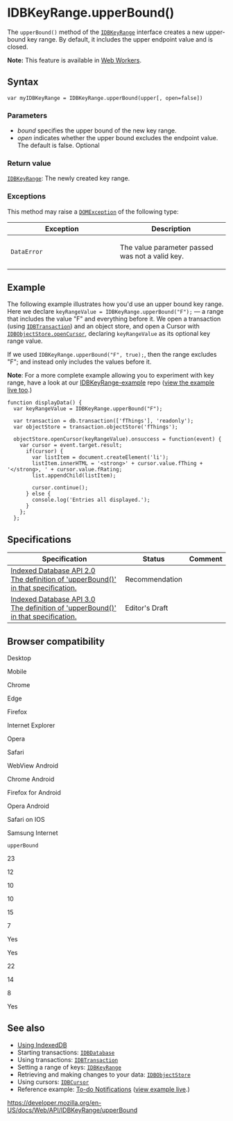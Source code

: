 IDBKeyRange.upperBound()
========================

The `upperBound()` method of the [`IDBKeyRange`](../idbkeyrange) interface creates a new upper-bound key range. By default, it includes the upper endpoint value and is closed.

**Note:** This feature is available in [Web Workers](../web_workers_api).

Syntax
------

    var myIDBKeyRange = IDBKeyRange.upperBound(upper[, open=false])

### Parameters

-   *bound* specifies the upper bound of the new key range.
-   *open* indicates whether the upper bound excludes the endpoint value. The default is false. <span class="badge inline optional">Optional</span>

### Return value

[`IDBKeyRange`](../idbkeyrange): The newly created key range.

### Exceptions

This method may raise a [`DOMException`](../domexception) of the following type:

<table><colgroup><col style="width: 50%" /><col style="width: 50%" /></colgroup><thead><tr class="header"><th>Exception</th><th>Description</th></tr></thead><tbody><tr class="odd"><td><code>DataError</code></td><td><p>The value parameter passed was not a valid key.</p></td></tr></tbody></table>

Example
-------

The following example illustrates how you'd use an upper bound key range. Here we declare `keyRangeValue = IDBKeyRange.upperBound("F");` — a range that includes the value "F" and everything before it. We open a transaction (using [`IDBTransaction`](../idbtransaction)) and an object store, and open a Cursor with [`IDBObjectStore.openCursor`](../idbobjectstore/opencursor), declaring `keyRangeValue` as its optional key range value.

If we used `IDBKeyRange.upperBound("F", true);`, then the range excludes "F"; and instead only includes the values before it.

**Note**: For a more complete example allowing you to experiment with key range, have a look at our [IDBKeyRange-example](https://github.com/mdn/indexeddb-examples/tree/master/idbkeyrange) repo ([view the example live too](https://mdn.github.io/indexeddb-examples/idbkeyrange/).)

    function displayData() {
      var keyRangeValue = IDBKeyRange.upperBound("F");

      var transaction = db.transaction(['fThings'], 'readonly');
      var objectStore = transaction.objectStore('fThings');

      objectStore.openCursor(keyRangeValue).onsuccess = function(event) {
        var cursor = event.target.result;
          if(cursor) {
            var listItem = document.createElement('li');
            listItem.innerHTML = '<strong>' + cursor.value.fThing + '</strong>, ' + cursor.value.fRating;
            list.appendChild(listItem);

            cursor.continue();
          } else {
            console.log('Entries all displayed.');
          }
        };
      };

Specifications
--------------

<table><thead><tr class="header"><th>Specification</th><th>Status</th><th>Comment</th></tr></thead><tbody><tr class="odd"><td><a href="https://www.w3.org/TR/IndexedDB/#dom-idbkeyrange-upperbound">Indexed Database API 2.0<br />
<span class="small">The definition of 'upperBound()' in that specification.</span></a></td><td><span class="spec-rec">Recommendation</span></td><td></td></tr><tr class="even"><td><a href="https://w3c.github.io/IndexedDB/#dom-idbkeyrange-upperbound">Indexed Database API 3.0<br />
<span class="small">The definition of 'upperBound()' in that specification.</span></a></td><td><span class="spec-ed">Editor's Draft</span></td><td></td></tr></tbody></table>

Browser compatibility
---------------------

Desktop

Mobile

Chrome

Edge

Firefox

Internet Explorer

Opera

Safari

WebView Android

Chrome Android

Firefox for Android

Opera Android

Safari on IOS

Samsung Internet

`upperBound`

23

12

10

10

15

7

Yes

Yes

22

14

8

Yes

See also
--------

-   [Using IndexedDB](../indexeddb_api/using_indexeddb)
-   Starting transactions: [`IDBDatabase`](../idbdatabase)
-   Using transactions: [`IDBTransaction`](../idbtransaction)
-   Setting a range of keys: [`IDBKeyRange`](../idbkeyrange)
-   Retrieving and making changes to your data: [`IDBObjectStore`](../idbobjectstore)
-   Using cursors: [`IDBCursor`](../idbcursor)
-   Reference example: [To-do Notifications](https://github.com/mdn/to-do-notifications/tree/gh-pages) ([view example live](https://mdn.github.io/to-do-notifications/).)

<a href="https://developer.mozilla.org/en-US/docs/Web/API/IDBKeyRange/upperBound" class="_attribution-link">https://developer.mozilla.org/en-US/docs/Web/API/IDBKeyRange/upperBound</a>
